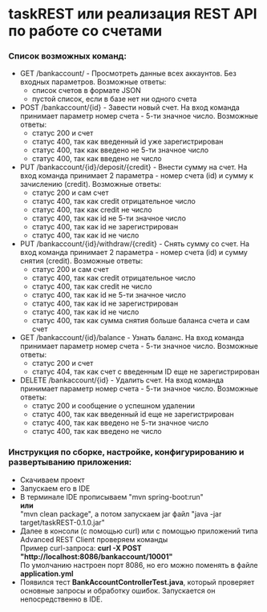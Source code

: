 # taskREST или реализация REST API по работе со счетами
### Список возможных команд:
+ GET /bankaccount/ - Просмотреть данные всех аккаунтов. Без входных параметров.
  Возможные ответы:
    - список счетов в формате JSON
    - пустой список, если в базе нет ни одного счета
+ POST /bankaccount/{id} - Завести новый счет. На вход команда принимает параметр номер счета - 5-ти значное число.
  Возможные ответы:
    - статус 200 и счет
    - статус 400, так как введенный id уже зарегистрирован
    - статус 400, так как введено не 5-ти значное число
    - статус 400, так как введено не число
+ PUT /bankaccount/{id}/deposit/{credit} - Внести сумму на счет. На вход команда принимает 2 параметра - номер счета (id) и сумму к  зачислению (credit).
  Возможные ответы:
    - статус 200 и сам счет
    - статус 400, так как credit отрицательное число
    - статус 400, так как credit не число
    - статус 400, так как id не 5-ти значное число
    - статус 400, так как id не зарегистрирован
    - статус 400, так как id не число
+ PUT /bankaccount/{id}/withdraw/{credit} - Снять сумму со счет. На вход команда принимает 2 параметра - номер счета (id) и сумму снятия (credit).
  Возможные ответы:
    - статус 200 и сам счет
    - статус 400, так как credit отрицательное число
    - статус 400, так как credit не число
    - статус 400, так как id не 5-ти значное число
    - статус 400, так как id не зарегистрирован
    - статус 400, так как id не число
    - статус 400, так как сумма снятия больше баланса счета и сам счет
+ GET /bankaccount/{id}/balance - Узнать баланс. На вход команда принимает параметр номер счета - 5-ти значное число.
  Возможные ответы:
    - статус 200 и счет
    - статус 404, так как счет с введенным ID еще не зарегистрирован
+ DELETE /bankaccount/{id} - Удалить счет. На вход команда принимает параметр номер счета - 5-ти значное число.
  Возможные ответы:
    - статус 200 и сообщение о успешном удалении
    - статус 400, так как введенный id еще не зарегистрирован
    - статус 400, так как введено не 5-ти значное число
    - статус 400, так как введено не число
### Инструкция по сборке, настройке, конфигурированию и развертыванию приложения:
+ Скачиваем проект
+ Запускаем его в IDE
+ В терминале IDE прописываем "mvn spring-boot:run"  
  **или**  
  "mvn clean package", а потом запускаем jar файл "java -jar target/taskREST-0.1.0.jar"
+ Далее в консоли (с помощью curl) или с помощью приложений типа Advanced REST Client проверяем команды  
Пример curl-запроса:
  **curl -X POST "http://localhost:8086/bankaccount/10001"**  
По умолчанию настроен порт 8086, но его можно поменять в файле **application.yml**
+ Появился тест **BankAccountControllerTest.java**, который проверяет основные запросы и обработку ошибок.
Запускается он непосредственно в IDE.
